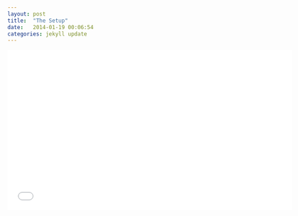 ```yaml
---
layout: post
title:  "The Setup"
date:   2014-01-19 00:06:54
categories: jekyll update
---
```

<iframe src="//fast.wistia.net/embed/iframe/r3valcfj23" allowtransparency="true" frameborder="0" scrolling="no" class="wistia_embed" name="wistia_embed" allowfullscreen mozallowfullscreen webkitallowfullscreen oallowfullscreen msallowfullscreen width="640" height="360"></iframe>
